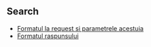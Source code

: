 Search
---------------

* [Formatul la request si parametrele acestuia](docs/start/request.md)
* [Formatul raspunsului](docs/search-response.md)

